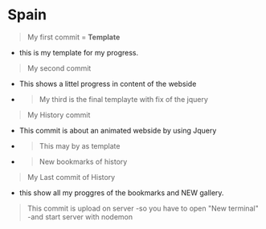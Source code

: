 # Spain
> My first commit = **Template**
 - this is my template for my progress.
>My second commit
 - This shows a littel progress in content of the webside
 - >My third is the final templayte with fix of the jquery
>My History commit
 - This commit is about an animated webside by using Jquery
 - >This may by as template
 - >New bookmarks of history

>My Last commit of History
 - this show all my proggres of the bookmarks and NEW gallery.
 
>This commit is upload on server
 -so you have to open "New terminal"
 -and start server with nodemon
